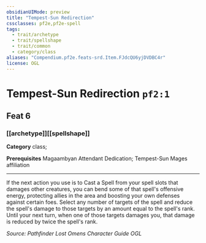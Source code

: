 ```yaml
---
obsidianUIMode: preview
title: "Tempest-Sun Redirection"
cssclasses: pf2e,pf2e-spell
tags:
  - trait/archetype
  - trait/spellshape
  - trait/common
  - category/class
aliases: "Compendium.pf2e.feats-srd.Item.FJdcQU6yjDVDBC4r"
license: OGL
---
```

# Tempest-Sun Redirection `pf2:1`
## Feat 6
### [[archetype]][[spellshape]]

**Category** class; 



**Prerequisites** Magaambyan Attendant Dedication; Tempest-Sun Mages affiliation
* * *
If the next action you use is to Cast a Spell from your spell slots that damages other creatures, you can bend some of that spell's offensive energy, protecting allies in the area and boosting your own defenses against certain foes. Select any number of targets of the spell and reduce the spell's damage to those targets by an amount equal to the spell's rank. Until your next turn, when one of those targets damages you, that damage is reduced by twice the spell's rank.

*Source: Pathfinder Lost Omens Character Guide*
*OGL*